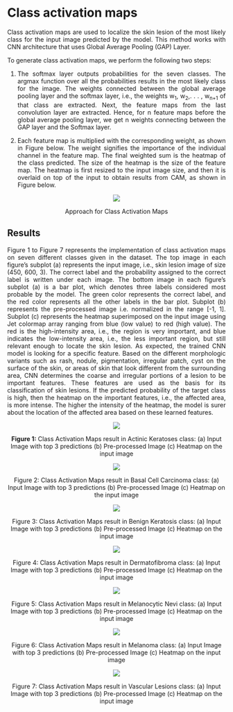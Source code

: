 # **Class activation maps** #

<p align="justify">Class activation maps are used to localize the skin lesion of the most likely class for the input image predicted by the model. This method works with CNN architecture that uses Global Average Pooling (GAP) Layer.</p>  
  
To generate class activation maps, we perform the following two steps:  

1. <p align="justify">The softmax layer outputs probabilities for the seven classes. The argmax function over all the probabilities results in the most likely class for the image. The weights connected between the global average pooling layer and the softmax layer, i.e., the weights w<sub>1</sub>, w<sub>2</sub>,. . . , w<sub>n+1</sub> of that class are extracted. Next, the feature maps from the last convolution layer are extracted. Hence, for n feature maps before the global average pooling layer, we get n weights connecting between the GAP layer and the Softmax layer.</p>  
2. <p align="justify">Each feature map is multiplied with the corresponding weight, as shown in Figure below. The weight signifies the importance of the individual channel in the feature map. The final weighted sum is the heatmap of the class predicted. The size of the heatmap is the size of the feature map. The heatmap is first resized to the input image size, and then it is overlaid on top of the input to obtain results from CAM, as shown in Figure below.</p>
<div align="center">
<img src="https://github.com/rao208/Explainable_AI/blob/master/Images/CAM-1.svg" >
<p>Approach for Class Activation Maps</p>
</div>  

## **Results** ##
<p align="justify"> Figure 1 to Figure 7 represents the implementation of class activation maps on seven different classes given in the dataset. The top image in each figure’s subplot (a) represents the input image, i.e., skin lesion image of size (450, 600, 3). The correct label and the probability assigned to the correct label is written under each image. The bottom image in each figure’s subplot (a) is a bar plot, which denotes three labels considered most probable by the model. The green color represents the correct label, and the red color represents all the other labels in the bar plot. Subplot (b) represents the pre-processed image i.e. normalized in the range [-1, 1]. Subplot (c) represents the heatmap superimposed on the input image using Jet colormap array ranging from blue (low value) to red (high value). The red is the high-intensity area, i.e., the region is very important, and blue indicates the low-intensity area, i.e., the less important region, but still relevant enough to locate the skin lesion. As expected, the trained CNN model is looking for a specific feature. Based on the different morphologic variants such as rash, nodule, pigmentation, irregular patch, cyst on the surface of the skin, or areas of skin that look different from the surrounding area, CNN determines the coarse and irregular portions of a lesion to be important features. These features are used as the basis for its classification of skin lesions. If the predicted probability of the target class is high, then the heatmap on the important features, i.e., the affected area, is more intense. The higher the intensity of the heatmap, the model is surer about the location of the affected area based on these learned features. </p>
<div align="center">
<img src="https://github.com/rao208/Explainable_AI/blob/master/Class_Activation_Maps/Results/akk_5_cam-1.svg" >
<p><b>Figure 1:</b> Class Activation Maps result in Actinic Keratoses class: (a) Input Image with top 3 predictions (b) Pre-processed Image (c) Heatmap on the input image</p>
</div>  

<div align="center">
<img src="https://github.com/rao208/Explainable_AI/blob/master/Class_Activation_Maps/Results/bcc_1_cam-1.svg" >
<p>Figure 2: Class Activation Maps result in Basal Cell Carcinoma class: (a) Input Image with top 3 predictions (b) Pre-processed Image (c) Heatmap on the input image</p>
</div>  

<div align="center">
<img src="https://github.com/rao208/Explainable_AI/blob/master/Class_Activation_Maps/Results/bkk_51_cam-1.svg" >
<p>Figure 3: Class Activation Maps result in Benign Keratosis class: (a) Input Image with top 3 predictions (b) Pre-processed Image (c) Heatmap on the input image</p>
</div>  

<div align="center">
<img src="https://github.com/rao208/Explainable_AI/blob/master/Class_Activation_Maps/Results/df_9_cam.svg" >
<p>Figure 4: Class Activation Maps result in Dermatofibroma class: (a) Input Image with top 3 predictions (b) Pre-processed Image (c) Heatmap on the input image</p>
</div>  

<div align="center">
<img src="https://github.com/rao208/Explainable_AI/blob/master/Class_Activation_Maps/Results/mcy_2_cam-1.svg" >
<p>Figure 5: Class Activation Maps result in Melanocytic Nevi class: (a) Input Image with top 3 predictions (b) Pre-processed Image (c) Heatmap on the input image</p>
</div>  

<div align="center">
<img src="https://github.com/rao208/Explainable_AI/blob/master/Class_Activation_Maps/Results/mel_38_cam.svg" >
<p>Figure 6: Class Activation Maps result in Melanoma class: (a) Input Image with top 3 predictions (b) Pre-processed Image (c) Heatmap on the input image</p>
</div>  

<div align="center">
<img src="https://github.com/rao208/Explainable_AI/blob/master/Class_Activation_Maps/Results/vasc_4_cam-1.svg" >
<p>Figure 7: Class Activation Maps result in Vascular Lesions class: (a) Input Image with top 3 predictions (b) Pre-processed Image (c) Heatmap on the input image</p>
</div>  
